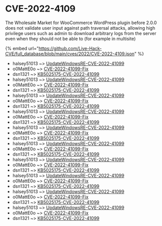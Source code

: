 # CVE-2022-4109

The Wholesale Market for WooCommerce WordPress plugin before 2.0.0 does not validate user input against path traversal attacks, allowing high privilege users such as admin to download arbitrary logs from the server even when they should not be able to (for example in multisite)

{% embed url="https://github.com/Live-Hack-CVE/full_database/blob/main/cves/2022/CVE-2022-4109.json" %}


* halsey51013 ~> [UpdateWindowsRE-CVE-2022-41099](https://www.alice-snow.ru/2022/database/cve-2022-4109/updatewindowsre-cve-2022-41099-halsey51013)
* o0MattE0o ~> [CVE-2022-41099-Fix](https://www.alice-snow.ru/2022/database/cve-2022-4109/cve-2022-41099-fix-o0matte0o)
* dsn1321 ~> [KB5025175-CVE-2022-41099](https://www.alice-snow.ru/2022/database/cve-2022-4109/kb5025175-cve-2022-41099-dsn1321)
* halsey51013 ~> [UpdateWindowsRE-CVE-2022-41099](https://www.alice-snow.ru/2022/database/cve-2022-4109/updatewindowsre-cve-2022-41099-halsey51013)
* o0MattE0o ~> [CVE-2022-41099-Fix](https://www.alice-snow.ru/2022/database/cve-2022-4109/cve-2022-41099-fix-o0matte0o)
* dsn1321 ~> [KB5025175-CVE-2022-41099](https://www.alice-snow.ru/2022/database/cve-2022-4109/kb5025175-cve-2022-41099-dsn1321)
* halsey51013 ~> [UpdateWindowsRE-CVE-2022-41099](https://www.alice-snow.ru/2022/database/cve-2022-4109/updatewindowsre-cve-2022-41099-halsey51013)
* o0MattE0o ~> [CVE-2022-41099-Fix](https://www.alice-snow.ru/2022/database/cve-2022-4109/cve-2022-41099-fix-o0matte0o)
* dsn1321 ~> [KB5025175-CVE-2022-41099](https://www.alice-snow.ru/2022/database/cve-2022-4109/kb5025175-cve-2022-41099-dsn1321)
* halsey51013 ~> [UpdateWindowsRE-CVE-2022-41099](https://www.alice-snow.ru/2022/database/cve-2022-4109/updatewindowsre-cve-2022-41099-halsey51013)
* o0MattE0o ~> [CVE-2022-41099-Fix](https://www.alice-snow.ru/2022/database/cve-2022-4109/cve-2022-41099-fix-o0matte0o)
* dsn1321 ~> [KB5025175-CVE-2022-41099](https://www.alice-snow.ru/2022/database/cve-2022-4109/kb5025175-cve-2022-41099-dsn1321)
* halsey51013 ~> [UpdateWindowsRE-CVE-2022-41099](https://www.alice-snow.ru/2022/database/cve-2022-4109/updatewindowsre-cve-2022-41099-halsey51013)
* o0MattE0o ~> [CVE-2022-41099-Fix](https://www.alice-snow.ru/2022/database/cve-2022-4109/cve-2022-41099-fix-o0matte0o)
* dsn1321 ~> [KB5025175-CVE-2022-41099](https://www.alice-snow.ru/2022/database/cve-2022-4109/kb5025175-cve-2022-41099-dsn1321)
* halsey51013 ~> [UpdateWindowsRE-CVE-2022-41099](https://www.alice-snow.ru/2022/database/cve-2022-4109/updatewindowsre-cve-2022-41099-halsey51013)
* o0MattE0o ~> [CVE-2022-41099-Fix](https://www.alice-snow.ru/2022/database/cve-2022-4109/cve-2022-41099-fix-o0matte0o)
* dsn1321 ~> [KB5025175-CVE-2022-41099](https://www.alice-snow.ru/2022/database/cve-2022-4109/kb5025175-cve-2022-41099-dsn1321)
* halsey51013 ~> [UpdateWindowsRE-CVE-2022-41099](https://www.alice-snow.ru/2022/database/cve-2022-4109/updatewindowsre-cve-2022-41099-halsey51013)
* o0MattE0o ~> [CVE-2022-41099-Fix](https://www.alice-snow.ru/2022/database/cve-2022-4109/cve-2022-41099-fix-o0matte0o)
* dsn1321 ~> [KB5025175-CVE-2022-41099](https://www.alice-snow.ru/2022/database/cve-2022-4109/kb5025175-cve-2022-41099-dsn1321)
* halsey51013 ~> [UpdateWindowsRE-CVE-2022-41099](https://www.alice-snow.ru/2022/database/cve-2022-4109/updatewindowsre-cve-2022-41099-halsey51013)
* o0MattE0o ~> [CVE-2022-41099-Fix](https://www.alice-snow.ru/2022/database/cve-2022-4109/cve-2022-41099-fix-o0matte0o)
* dsn1321 ~> [KB5025175-CVE-2022-41099](https://www.alice-snow.ru/2022/database/cve-2022-4109/kb5025175-cve-2022-41099-dsn1321)
* halsey51013 ~> [UpdateWindowsRE-CVE-2022-41099](https://www.alice-snow.ru/2022/database/cve-2022-4109/updatewindowsre-cve-2022-41099-halsey51013)
* o0MattE0o ~> [CVE-2022-41099-Fix](https://www.alice-snow.ru/2022/database/cve-2022-4109/cve-2022-41099-fix-o0matte0o)
* dsn1321 ~> [KB5025175-CVE-2022-41099](https://www.alice-snow.ru/2022/database/cve-2022-4109/kb5025175-cve-2022-41099-dsn1321)
* halsey51013 ~> [UpdateWindowsRE-CVE-2022-41099](https://www.alice-snow.ru/2022/database/cve-2022-4109/updatewindowsre-cve-2022-41099-halsey51013)
* o0MattE0o ~> [CVE-2022-41099-Fix](https://www.alice-snow.ru/2022/database/cve-2022-4109/cve-2022-41099-fix-o0matte0o)
* dsn1321 ~> [KB5025175-CVE-2022-41099](https://www.alice-snow.ru/2022/database/cve-2022-4109/kb5025175-cve-2022-41099-dsn1321)
